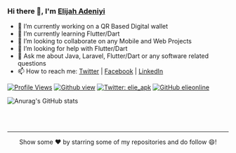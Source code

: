 ### Hi there 👋, I'm [Elijah Adeniyi](https://www.linkedin.com/in/elijah-adeniyi-48477b157/)

<!--
**elieonline/elieonline** is a ✨ _special_ ✨ repository because its `README.md` (this file) appears on your GitHub profile.

Here are some ideas to get you started:
-->
- 🔭 I’m currently working on a QR Based Digital wallet
- 🌱 I’m currently learning Flutter/Dart
- 👯 I’m looking to collaborate on any Mobile and Web Projects
- 🤔 I’m looking for help with Flutter/Dart
- 💬 Ask me about Java, Laravel, Flutter/Dart or any software related questions
- 📫 How to reach me: [Twitter](https://twitter.com/elie_apk) | [Facebook](https://www.facebook.com/dammy.elie) | [LinkedIn](https://www.linkedin.com/in/elijah-adeniyi-48477b157/)

[![Profile Views](https://gpvc.arturio.dev/acctgen1)](https://twitter.com/elie_apk) 
[![Github view](https://komarev.com/ghpvc/?username=elieonline&label=Github-Views&color=blue&style=plastic)](https://github.com/elieonline)
[![Twitter: elie_apk](https://img.shields.io/twitter/follow/elie_apk?style=social)](https://twitter.com/elie_apk)
[![GitHub elieonline](https://img.shields.io/github/followers/elieonline?label=follow&style=social)](https://github.com/elieonline)

![Anurag's GitHub stats](https://github-readme-stats.vercel.app/api?username=elieonline&count_private=true)

<br>

<br>
<hr>
<p align = "center">
Show some ❤️ by starring some of my repositories and do follow 😄!
</p>
